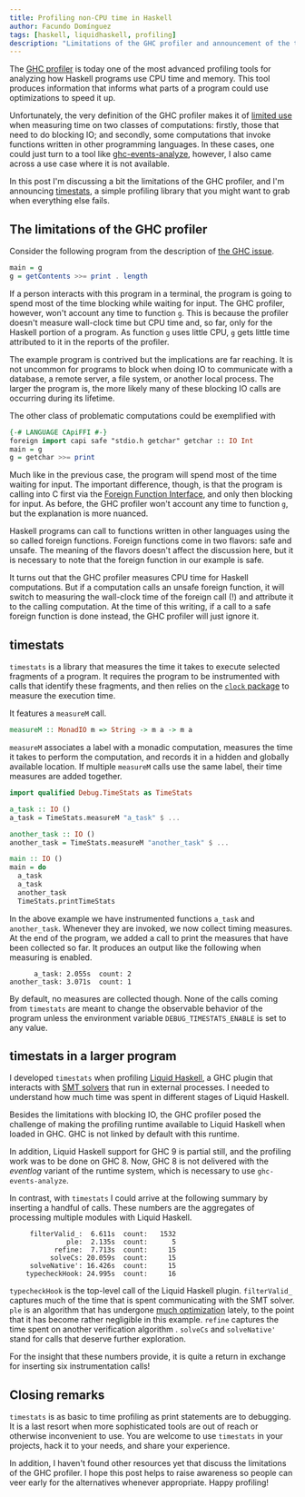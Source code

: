 ```yaml
---
title: Profiling non-CPU time in Haskell
author: Facundo Domínguez
tags: [haskell, liquidhaskell, profiling]
description: "Limitations of the GHC profiler and announcement of the timestats library"
---
```


The [GHC profiler][ghc-profiler] is today one of the most advanced
profiling tools for analyzing how Haskell programs use CPU time and
memory. This tool produces information that informs what parts of a
program could use optimizations to speed it up.

Unfortunately, the very definition of the GHC profiler makes it of
[limited use][document-limitations] when measuring time on two
classes of computations: firstly, those that need to do blocking IO;
and secondly, some computations that invoke functions written in other
programming languages.
In these cases, one could just turn to a tool like
[ghc-events-analyze][ghc-events-analyze], however, I also came
across a use case where it is not available.

In this post I'm discussing a bit the limitations of the GHC
profiler, and I'm announcing [timestats][timestats], a simple
profiling library that you might want to grab when everything else
fails.

## The limitations of the GHC profiler

Consider the following program from the description of
[the GHC issue][document-limitations].

```Haskell
main = g
g = getContents >>= print . length
```

If a person interacts with this program in a terminal, the program
is going to spend most of the time blocking while waiting for input.
The GHC profiler, however, won't account any time to function `g`.
This is because the profiler doesn't measure wall-clock time but
CPU time and, so far, only for the Haskell portion of a program. As
function `g` uses little CPU, `g` gets little time attributed to it
in the reports of the profiler.

The example program is contrived but the implications are far reaching.
It is not uncommon for programs to block when doing IO to communicate
with a database, a remote server, a file system, or another local process.
The larger the program is, the more likely many of these blocking IO
calls are occurring during its lifetime.

The other class of problematic computations could be exemplified with

```Haskell
{-# LANGUAGE CApiFFI #-}
foreign import capi safe "stdio.h getchar" getchar :: IO Int
main = g
g = getchar >>= print
```

Much like in the previous case, the program will spend most of the
time waiting for input. The important difference, though, is that the
program is calling into C first via the
[Foreign Function Interface][ffi], and only then blocking for input.
As before, the GHC profiler won't account any time to function `g`,
but the explanation is more nuanced.

Haskell programs can call to functions written in other languages
using the so called foreign functions. Foreign functions come
in two flavors: safe and unsafe. The meaning of the flavors
doesn't affect the discussion here, but it is necessary to note
that the foreign function in our example is safe.

It turns out that the GHC profiler measures CPU time for Haskell
computations. But if a computation calls an unsafe foreign function,
it will switch to measuring the wall-clock time of the foreign
call (!) and attribute it to the calling computation.
At the time of this writing, if a call to a safe foreign function
is done instead, the GHC profiler will just ignore it.

## timestats

`timestats` is a library that measures the time it takes to execute
selected fragments of a program. It requires the program to be instrumented
with calls that identify these fragments, and then relies on the
[`clock` package][clock] to measure the execution time.

It features a `measureM` call.

```Haskell
measureM :: MonadIO m => String -> m a -> m a
```

`measureM` associates a label with a monadic computation, measures
the time it takes to perform the computation, and records it in a hidden
and globally available location. If multiple `measureM` calls use the
same label, their time measures are added together.

```Haskell
import qualified Debug.TimeStats as TimeStats

a_task :: IO ()
a_task = TimeStats.measureM "a_task" $ ...

another_task :: IO ()
another_task = TimeStats.measureM "another_task" $ ...

main :: IO ()
main = do
  a_task
  a_task
  another_task
  TimeStats.printTimeStats
```

In the above example we have instrumented functions `a_task` and
`another_task`. Whenever they are invoked, we now collect timing measures.
At the end of the program, we added a call to print the measures that have
been collected so far. It produces an output like the following when
measuring is enabled.

```
      a_task: 2.055s  count: 2
another_task: 3.071s  count: 1
```

By default, no measures are collected though. None of the calls coming
from `timestats` are meant to change the observable behavior of the
program unless the environment variable `DEBUG_TIMESTATS_ENABLE` is set
to any value.

## timestats in a larger program

I developed `timestats` when profiling [Liquid Haskell][liquidhaskell],
a GHC plugin that interacts with [SMT solvers][smt-solver]
that run in external processes. I needed to understand how much time
was spent in different stages of Liquid Haskell.

Besides the limitations with blocking IO, the GHC profiler posed the
challenge of making the profiling runtime available to Liquid Haskell
when loaded in GHC. GHC is not linked by default with this runtime.

In addition, Liquid Haskell support for GHC 9 is partial still, and the
profiling work was to be done on GHC 8. Now, GHC 8 is not delivered with
the _eventlog_ variant of the runtime system, which is necessary to use
`ghc-events-analyze`.

In contrast, with `timestats` I could arrive at the following summary
by inserting a handful of calls. These numbers are the aggregates of
processing multiple modules with Liquid Haskell.

```
     filterValid_:  6.611s  count:   1532
              ple:  2.135s  count:      5
           refine:  7.713s  count:     15
          solveCs: 20.059s  count:     15
     solveNative': 16.426s  count:     15
    typecheckHook: 24.995s  count:     16
```

`typecheckHook` is the top-level call of the Liquid Haskell plugin.
`filterValid_` captures much of the time that is spent communicating with
the SMT solver. `ple` is an algorithm that has undergone
[much optimization][optimization-plan] lately, to the point that it has
become rather negligible in this example.
`refine` captures the time spent on another verification
algorithm . `solveCs` and `solveNative'` stand for calls that deserve
further exploration.

For the insight that these numbers provide, it is quite a return in
exchange for inserting six instrumentation calls!

## Closing remarks

`timestats` is as basic to time profiling as print statements are to
debugging. It is a last resort when more sophisticated tools are out
of reach or otherwise inconvenient to use.
You are welcome to use `timestats` in your projects, hack it to your
needs, and share your experience.

In addition, I haven't found other resources yet that discuss the
limitations of the GHC profiler. I hope this post helps to raise
awareness so people can veer early for the alternatives whenever
appropriate. Happy profiling!

[clock]: https://hackage.haskell.org/package/clock
[document-limitations]: https://gitlab.haskell.org/ghc/ghc/-/issues/21764
[ffi]: https://downloads.haskell.org/ghc/9.2.3/docs/html/users_guide/exts/ffi.html
[ghc-event-log]: https://downloads.haskell.org/~ghc/9.2.3/docs/html/users_guide/runtime_control.html#rts-eventlog
[ghc-events-analyze]: https://github.com/well-typed/ghc-events-analyze
[ghc-profiler]: https://downloads.haskell.org/~ghc/9.2.3/docs/html/users_guide/profiling.html
[liquidhaskell]: https://github.com/ucsd-progsys/liquidhaskell
[optimization-plan]: https://github.com/ucsd-progsys/liquid-fixpoint/issues/500
[smt-solver]: https://en.wikipedia.org/wiki/Satisfiability_modulo_theories
[timestats]: https://github.com/tweag/timestats

